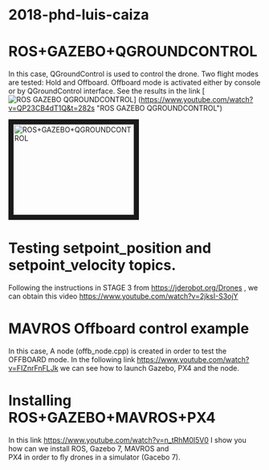 # 2018-phd-luis-caiza
# ROS+GAZEBO+QGROUNDCONTROL
In this case, QGroundControl is used to control the drone. Two flight modes are tested: Hold and Offboard. Offboard mode is activated either by console or by QGroundControl interface. See the results in the link
[![ROS GAZEBO QGROUNDCONTROL](http://img.youtube.com/vi/QP23CB4dT1Q&t=282s/0.jpg)]
(https://www.youtube.com/watch?v=QP23CB4dT1Q&t=282s "ROS GAZEBO QGROUNDCONTROL")

<a href="http://www.youtube.com/watch?feature=player_embedded&v=QP23CB4dT1Q&t=282s
" target="_blank"><img src="http://img.youtube.com/vi/QP23CB4dT1Q&t=282s/0.jpg" 
alt="ROS+GAZEBO+QGROUNDCONTROL" width="240" height="180" border="10" /></a>
# Testing setpoint_position and setpoint_velocity topics.
Following the instructions in STAGE 3 from https://jderobot.org/Drones , we can obtain this video
https://www.youtube.com/watch?v=2jksI-S3ojY
# MAVROS Offboard control example
In this case, A node (offb_node.cpp) is created in order to test the OFFBOARD mode. In the following link 
https://www.youtube.com/watch?v=FIZnrFnFLJk
we can see how to launch Gazebo, PX4 and the node.
# Installing ROS+GAZEBO+MAVROS+PX4
In this link https://www.youtube.com/watch?v=n_tRhM0I5V0 I show you how can we install ROS, Gazebo 7, MAVROS and  
PX4 in order to fly drones in  a simulator (Gacebo 7).
